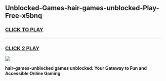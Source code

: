 
## Unblocked-Games-hair-games-unblocked-Play-Free-x5bnq
<h3>
<a href="https://premium76.site?title=hair-games-unblocked&ref=19M">CLICK TO PLAY</a></h3>
<hr>

<h3>
<a href="https://premium76.site?title=hair-games-unblocked&ref=19M">CLICK 2 PLAY</a>
  
</h3>

<a href="https://premium76.site?title=hair-games-unblocked&ref=19M"><img src="https://clearcache.store/games.png"></a>


**hair-games-unblocked games unblocked: Your Gateway to Fun and Accessible Online Gaming**
